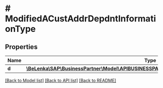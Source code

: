 # # ModifiedACustAddrDepdntInformationType

## Properties

Name | Type | Description | Notes
------------ | ------------- | ------------- | -------------
**d** | [**\BeLenka\SAP\BusinessPartner\Model\APIBUSINESSPARTNERACustAddrDepdntInformationTypeUpdate**](APIBUSINESSPARTNERACustAddrDepdntInformationTypeUpdate.md) |  | [optional]

[[Back to Model list]](../../README.md#models) [[Back to API list]](../../README.md#endpoints) [[Back to README]](../../README.md)
